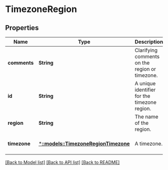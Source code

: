 # TimezoneRegion

## Properties
Name | Type | Description | Notes
------------ | ------------- | ------------- | -------------
**comments** | **String** | Clarifying comments on the region or timezone. | [optional] [default to null]
**id** | **String** | A unique identifier for the timezone region. | [optional] [default to null]
**region** | **String** | The name of the region. | [optional] [default to null]
**timezone** | [***::models::TimezoneRegionTimezone**](TimezoneRegionTimezone.md) | A timezone. | [optional] [default to null]

[[Back to Model list]](../README.md#documentation-for-models) [[Back to API list]](../README.md#documentation-for-api-endpoints) [[Back to README]](../README.md)


